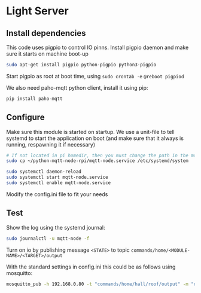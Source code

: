 # Light Server #

## Install dependencies ##
This code uses pigpio to control IO pinns. Install pigpio daemon and make sure it starts on machine boot-up
```bash
sudo apt-get install pigpio python-pigpio python3-pigpio
```

Start pigpio as root at boot time, using ``sudo crontab -e``
``@reboot pigpiod``


We also need paho-mqtt python client, install it using pip: 
```bash
pip install paho-mqtt
```

## Configure ##
Make sure this module is started on startup. We use a unit-file to tell systemd to start the application on boot (and make sure that it always is running, respawning it if necessary)

```bash
# If not located in pi homedir, then you must change the path in the mqtt-node.service file!
sudo cp ~/python-mqtt-node-rpi/mqtt-node.service /etc/systemd/system

sudo systemctl daemon-reload
sudo systemctl start mqtt-node.service
sudo systemctl enable mqtt-node.service
```

Modify the config.ini file to fit your needs

## Test ##

Show the log using the systemd journal:
```bash
sudo journalctl -u mqtt-node -f
```

Turn on io by publishing message ``<STATE>`` to topic ``commands/home/<MODULE-NAME>/<TARGET>/output``

With the standard settings in config.ini this could be as follows using mosquitto:
```bash
mosquitto_pub -h 192.168.0.80 -t "commands/home/hall/roof/output" -m "on"
```
